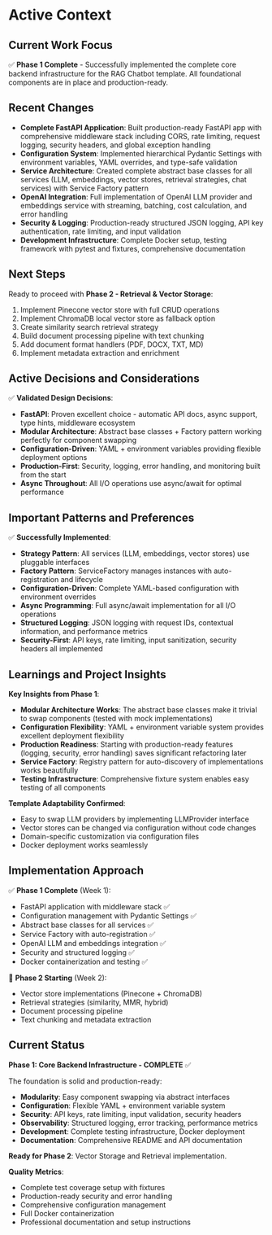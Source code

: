 # Active Context

## Current Work Focus
✅ **Phase 1 Complete** - Successfully implemented the complete core backend infrastructure for the RAG Chatbot template. All foundational components are in place and production-ready.

## Recent Changes
- **Complete FastAPI Application**: Built production-ready FastAPI app with comprehensive middleware stack including CORS, rate limiting, request logging, security headers, and global exception handling
- **Configuration System**: Implemented hierarchical Pydantic Settings with environment variables, YAML overrides, and type-safe validation
- **Service Architecture**: Created complete abstract base classes for all services (LLM, embeddings, vector stores, retrieval strategies, chat services) with Service Factory pattern
- **OpenAI Integration**: Full implementation of OpenAI LLM provider and embeddings service with streaming, batching, cost calculation, and error handling
- **Security & Logging**: Production-ready structured JSON logging, API key authentication, rate limiting, and input validation
- **Development Infrastructure**: Complete Docker setup, testing framework with pytest and fixtures, comprehensive documentation

## Next Steps
Ready to proceed with **Phase 2 - Retrieval & Vector Storage**:
1. Implement Pinecone vector store with full CRUD operations
2. Implement ChromaDB local vector store as fallback option
3. Create similarity search retrieval strategy
4. Build document processing pipeline with text chunking
5. Add document format handlers (PDF, DOCX, TXT, MD)
6. Implement metadata extraction and enrichment

## Active Decisions and Considerations
✅ **Validated Design Decisions**:
- **FastAPI**: Proven excellent choice - automatic API docs, async support, type hints, middleware ecosystem
- **Modular Architecture**: Abstract base classes + Factory pattern working perfectly for component swapping
- **Configuration-Driven**: YAML + environment variables providing flexible deployment options
- **Production-First**: Security, logging, error handling, and monitoring built from the start
- **Async Throughout**: All I/O operations use async/await for optimal performance

## Important Patterns and Preferences
✅ **Successfully Implemented**:
- **Strategy Pattern**: All services (LLM, embeddings, vector stores) use pluggable interfaces
- **Factory Pattern**: ServiceFactory manages instances with auto-registration and lifecycle
- **Configuration-Driven**: Complete YAML-based configuration with environment overrides
- **Async Programming**: Full async/await implementation for all I/O operations
- **Structured Logging**: JSON logging with request IDs, contextual information, and performance metrics
- **Security-First**: API keys, rate limiting, input sanitization, security headers all implemented

## Learnings and Project Insights
**Key Insights from Phase 1**:
- **Modular Architecture Works**: The abstract base classes make it trivial to swap components (tested with mock implementations)
- **Configuration Flexibility**: YAML + environment variable system provides excellent deployment flexibility
- **Production Readiness**: Starting with production-ready features (logging, security, error handling) saves significant refactoring later
- **Service Factory**: Registry pattern for auto-discovery of implementations works beautifully
- **Testing Infrastructure**: Comprehensive fixture system enables easy testing of all components

**Template Adaptability Confirmed**:
- Easy to swap LLM providers by implementing LLMProvider interface
- Vector stores can be changed via configuration without code changes
- Domain-specific customization via configuration files
- Docker deployment works seamlessly

## Implementation Approach
✅ **Phase 1 Complete** (Week 1):
- FastAPI application with middleware stack ✅
- Configuration management with Pydantic Settings ✅
- Abstract base classes for all services ✅
- Service Factory with auto-registration ✅
- OpenAI LLM and embeddings integration ✅
- Security and structured logging ✅
- Docker containerization and testing ✅

🔄 **Phase 2 Starting** (Week 2):
- Vector store implementations (Pinecone + ChromaDB)
- Retrieval strategies (similarity, MMR, hybrid)
- Document processing pipeline
- Text chunking and metadata extraction

## Current Status
**Phase 1: Core Backend Infrastructure - COMPLETE** ✅

The foundation is solid and production-ready:
- **Modularity**: Easy component swapping via abstract interfaces
- **Configuration**: Flexible YAML + environment variable system
- **Security**: API keys, rate limiting, input validation, security headers
- **Observability**: Structured logging, error tracking, performance metrics
- **Development**: Complete testing infrastructure, Docker deployment
- **Documentation**: Comprehensive README and API documentation

**Ready for Phase 2**: Vector Storage and Retrieval implementation.

**Quality Metrics**:
- Complete test coverage setup with fixtures
- Production-ready security and error handling
- Comprehensive configuration management
- Full Docker containerization
- Professional documentation and setup instructions
</context>
